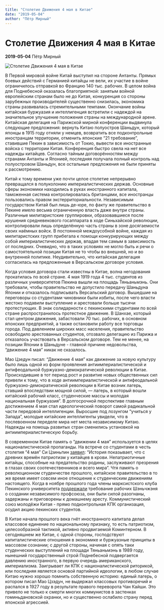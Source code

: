 ```yaml
---
title: "Столетие Движения 4 мая в Китае"
date: "2019-05-04"
author: "Пётр Мирный"
---
```


# Столетие Движения 4 мая в Китае

**2019-05-04** Пётр Мирный

![Столетие Движения 4 мая в Китае](https://static01.nyt.com/images/2019/05/03/opinion/03wasserstrom6/494e8c93050846f58a333a84b4a9e8ae-superJumbo.jpg?quality=90&auto=webp)

В Первой мировой войне Китай выступил на стороне Антанты. Прямых боевых действий с Германией китайцы не вели, их участие в войне ограничилось отправкой во Францию 140 тыс. рабочих. В целом война для Поднебесной оказалась благоприятной: занятым войной европейским странам было не до Китая, конкуренция со стороны зарубежных производителей существенно снизилась, экономика страны развивалась стремительными темпами. Окончание войны китайская буржуазия и интеллигенция встретили с надеждой на значительное улучшение положения страны на международной арене. Китайская делегация на Парижской мирной конференции выдвинула следующие предложения: вернуть Китаю полуостров Шаньдун, который японцы в 1915 году отняли у немцев, возвратить все подконтрольные иностранцам территории, отменить японские “21 требование”, ставившие Пекин в зависимость от Токио, вывести все иностранные войска с территории Китая. Конференция быстро свела на нет все надежды китайцев. Согласно тайным договорённостям между странами Антанты и Японией, последняя получала полный контроль над полуостровом Шаньдун, все остальные предложения не были приняты к рассмотрению.

Китай к тому времени уже почти целое столетие непрерывно превращался в полуколонию империалистических держав. Основные сферы экономики находились в руках иностранного капитала, таможенная система контролировалась британцами, все иностранцы пользовались правом экстерриториальности. Независимым государством Китай был лишь де-юре, по факту же правительство в Пекине имело весьма ограниченную власть даже внутри страны. Различные милитаристские группировки, образовавшиеся после крушения средневекового госаппарата в ходе Синьхайской революции, контролировали лишь определённую часть страны в зоне досягаемости своих наёмных войск. В постоянной междоусобной войне, каждая из милитаристских групп прибегала к помощи конкурирующих между собой империалистических держав, впадая тем самым в зависимость от последних. Очевидно, что в таких условиях не могло быть и речи о самостоятельной позиции Китая не то чтобы во внешней, но и во внутренней политике. Неудивительно, что китайская делегация согласилась на предложенные в Версальском договоре условия.

Когда условия договора стали известны в Китае, волна негодования прокатилась по всей стране. 4 мая 1919 года 4 тыс. студентов из различных университетов Пекина вышли на площадь Тяньаньмэнь. Они требовали, чтобы правительство не допустило передачу Шаньдуна Японии и отказалось подписывать Версальский договор. Вышедшие на переговоры со студентами чиновники были избиты, после чего власти жестоко подавили выступление и арестовали больше тысячи протестующих. В знак солидарности с пекинскими студентами по всей стране распространилось протестное движение. В Шанхае, который стал центром движения, забастовали 70 тыс. рабочих, в основном японских предприятий, а также остановили работу все торговцы города. Под давлением широких масс населения, правительство освободило арестованных студентов, отозвало делегацию из Парижа и отказалось участвовать в Версальском договоре. Тем не менее, на позиции Японии в Шаньдуне - главной причине недовольства, “движение 4 мая” никак не сказалось.

Мао Цзедун писал: “Движение 4 мая” как движение за новую культуру было лишь одной из форм проявления антиимпериалистической и антифеодальной буржуазно-демократической революции в Китае. Происходившие в тот период рост и развитие новых общественных сил привели к тому, что в ходе антиимпериалистической и антифеодальной буржуазно-демократической революции в Китае возник лагерь, ставший впоследствии мощной силой, — лагерь, в который вошли китайский рабочий класс, студенческие массы и молодая национальная буржуазия”. В долгосрочной перспективе главным достижением 4 мая стал идеологический поворот самой радикальной части передовой интеллигенции. Выросшие под лозунгом “учиться у Запада”, молодые китайские интеллигенты увидели, что в послевоенном переделе мира нет места независимому Китаю. Надежды на помощь развитых стран сменились установкой на антиимпериалистическую борьбу.

В современном Китае память о “движении 4 мая” используется в целях националистической пропаганды. На встрече со студентами в честь столетия “4 мая” Си Цзиньпин [заявил](https://www.nytimes.com/2019/04/29/world/asia/china-xi-jinping-speech-may-4-protest.html): “История показывает, что с древних времён патриотизм у китайцев в крови. Непатриотичные китайцы, способные на предательство родины, заслуживают презрения в глазах своих соотечественников и всего мира“. Чтя память о революционном студенчестве прошлого, китайское правительство в то же время имеет совсем иное отношение к студенческим движениям настоящего. Когда в ноябре прошлого года члены марксистского клуба Пекинского университета [поддержали](https://www.marxist.com/china-marxist-society-faces-closure-for-supporting-striking-workers.htm) требование рабочих Шэньчжэня о создании независимого профсоюза, они были силой разогнаны, задержаны и приговорены к домашнему аресту. Коммунистический союз молодёжи Китая - прямо подконтрольная КПК организация, осудил акцию пекинских студентов.

В Китае начала прошлого века гнёт иностранного капитала делал классовое единение по национальному признаку, то есть патриотизм, целесообразной тактикой, активно продвигаемой Коминтерном. В сегодняшнем же Китае, с одной стороны, господствуют капиталистические отношения в экономике и буржуазные принципы в массовом сознании; с другой стороны, начиная с опять таки студенческих выступлений на площади Тяньаньмэнь в 1989 году, нынешний государственный строй Поднебесной подвергается давлению иностранного, в первую очередь американского, империализма. Заигрывает ли КПК с националистической риторикой, или последняя является основой партийной идеологии, в любом случае Китаю нужно хорошо помнить собственную историю: единый лагерь, о котором писал Мао Цзэдун, не выдержал классовых противоречий и распался в 1927 году в результате правого переворота Чан Кайши. Это привело не только к смерти многих коммунистов в застенках гоминьдановской охранки, но и существенно ослабило страну перед японской агрессией.